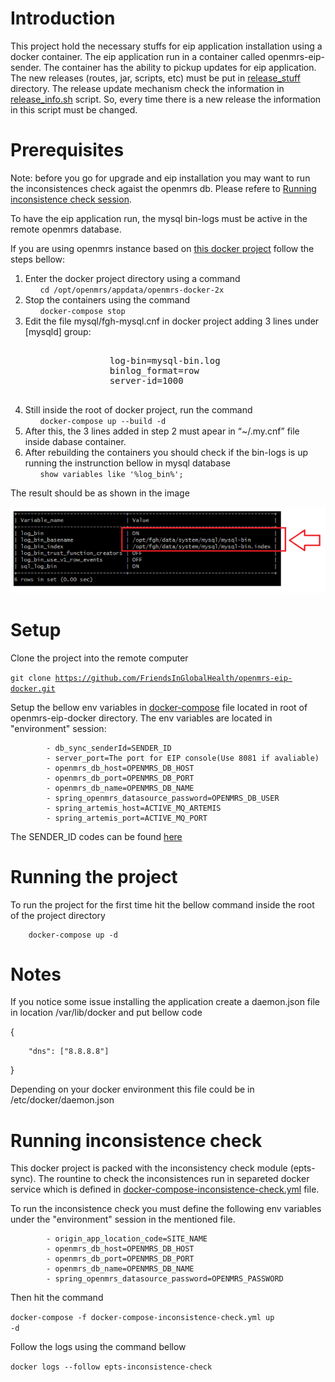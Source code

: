 # Introduction
This project hold the necessary stuffs for eip application installation using a docker container. The eip application run in a container called openmrs-eip-sender. The container has the ability to pickup updates for eip application. The new releases (routes, jar, scripts, etc) must be put in [release_stuff](./release_stuff) directory. The release update mechanism check the information in [release_info.sh](./release_stuff/scripts/release_info.sh) script. So, every time there is a new release the information in this script must be changed. 


# Prerequisites
Note: before you go for upgrade and eip installation you may want to run the inconsistences check agaist the openmrs db. Please refere to [Running inconsistence check session](#inconsistence_check). 


To have the eip application run, the mysql bin-logs must be active in the remote openmrs database.

If you are using openmrs instance based on [this docker project](https://github.com/FriendsInGlobalHealth/openmrs-docker-2x) follow the steps bellow:
<ol>
        <li>
                Enter the docker project directory using a command
                <ul>
                        <code>cd /opt/openmrs/appdata/openmrs-docker-2x</code>
                </ul>
        </li>
        <li>
                Stop the containers using the command
                <ul>
                        <code>docker-compose stop</code>
                </ul>
        </li>
        <li>
                Edit the file mysql/fgh-mysql.cnf in docker project adding 3 lines under [mysqld] group:           
                <pre>    
                log-bin=mysql-bin.log
                binlog_format=row
                server-id=1000
                </pre>
        </li>
        <li>
                Still inside the root of docker project, run the command
                <ul>
                        <code>docker-compose up --build -d</code>
                </ul>
        </li>
        <li>
                After this, the 3 lines added  in step 2 must apear in “~/.my.cnf” file inside dabase container.
        </li>
        <li>
                After rebuilding the containers you should check if the bin-logs is up running the instrunction bellow in mysql database
                <ul>
                        <code>show variables like '%log_bin%';</code>
                </ul>
        </li>
</ol> 
 The result should be as shown in the image
        
 ![bin_log](etc/bin-logs.png)


# Setup

Clone the project into the remote computer

<code>git clone https://github.com/FriendsInGlobalHealth/openmrs-eip-docker.git</code>
        
Setup the bellow env variables in [docker-compose](docker-compose.yml) file located in root of openmrs-eip-docker directory. The env variables are located in "environment" session:
   
            - db_sync_senderId=SENDER_ID
            - server_port=The port for EIP console(Use 8081 if avaliable)
            - openmrs_db_host=OPENMRS_DB_HOST
            - openmrs_db_port=OPENMRS_DB_PORT
            - openmrs_db_name=OPENMRS_DB_NAME
            - spring_openmrs_datasource_password=OPENMRS_DB_USER
            - spring_artemis_host=ACTIVE_MQ_ARTEMIS
            - spring_artemis_port=ACTIVE_MQ_PORT
            

 The SENDER_ID codes can be found [here](https://docs.google.com/spreadsheets/d/1RjOwLWiE_0KGI34tZE-YmIHsf9lY_Lj9/edit?usp=sharing&ouid=117402189670664436672&rtpof=true&sd=true)
        
# Running the project
To run the project for the first time hit the bellow command inside the root of the project directory
        
        docker-compose up -d
        
# Notes
If you notice some issue installing the application create a daemon.json file in location /var/lib/docker and put bellow code

{
  
        "dns": ["8.8.8.8"]
  
}

Depending on your docker environment this file could be in /etc/docker/daemon.json

# Running inconsistence check
<a name="inconsistence_check"></a>

This docker project is packed with the inconsistency check module (epts-sync). The rountine to check the inconsistences run in separeted docker service which is defined in [docker-compose-inconsistence-check.yml](docker-compose-inconsistence-check.yml) file.

To run the inconsistence check you must define the following env variables under the "environment" session in the mentioned file.

            - origin_app_location_code=SITE_NAME
            - openmrs_db_host=OPENMRS_DB_HOST
            - openmrs_db_port=OPENMRS_DB_PORT
            - openmrs_db_name=OPENMRS_DB_NAME
            - spring_openmrs_datasource_password=OPENMRS_PASSWORD

Then hit the command

<code>docker-compose -f docker-compose-inconsistence-check.yml up -d</code>

Follow the logs using the command bellow

<code>docker logs --follow epts-inconsistence-check</code>
